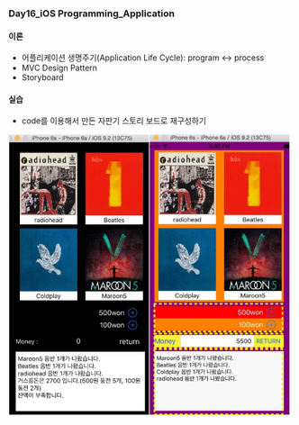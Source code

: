 ### Day16_iOS Programming_Application


#### 이론
- 어플리케이션 생명주기(Application Life Cycle): program <-> process
- MVC Design Pattern
- Storyboard


#### 실습
- code를 이용해서 만든 자판기 스토리 보드로 재구성하기

<img src="https://github.com/MijeongJeon/FAST-CAMPUS_iOS/blob/master/Daily%20Study/images/day16_160516.jpg?raw=true" width="500px" />


